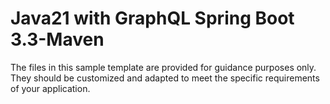 # Java21 with GraphQL Spring Boot 3.3-Maven
The files in this sample template are provided for guidance purposes only. They should be customized and adapted to meet the specific requirements of your application.
